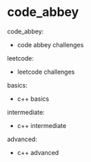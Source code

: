 # code_abbey

code_abbey:
- code abbey challenges

leetcode:
- leetcode challenges

basics:
- c++ basics

intermediate:
- c++ intermediate

advanced:
- c++ advanced
